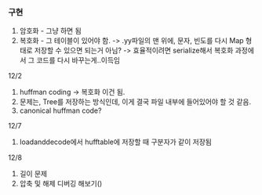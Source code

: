 ### 구현
1. 암호화 - 그냥 하면 됨
2. 복호화 - 그 테이블이 있어야 함. -> .yy파일의 맨 위에, 문자, 빈도를 다시 Map 형태로 저장할 수 있으면 되는거 아님? -> 효율적이려면 serialize해서 복호화 과정에서 그 코드를 다시 바꾸는게..이득임


12/2
1. huffman coding -> 복호화 이건 됨. 
2. 문제는, Tree를 저장하는 방식인데, 이게 결국 파일 내부에 들어있어야 할 것 같음. 
3. canonical huffman code?


12/7
1. loadanddecode에서 hufftable에 저장할 때 구분자가 같이 저장됨

12/8
1. 길이 문제
2. 압축 및 해제 디버깅 해보기()